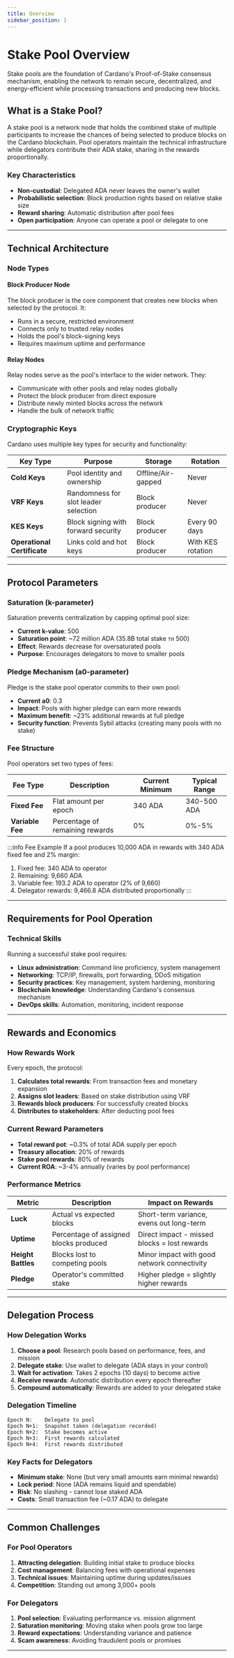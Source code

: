 ```yaml
---
title: Overview
sidebar_position: 1
---
```


# Stake Pool Overview

Stake pools are the foundation of Cardano's Proof-of-Stake consensus mechanism, enabling the network to remain secure, decentralized, and energy-efficient while processing transactions and producing new blocks.

## What is a Stake Pool?

A stake pool is a network node that holds the combined stake of multiple participants to increase the chances of being selected to produce blocks on the Cardano blockchain. Pool operators maintain the technical infrastructure while delegators contribute their ADA stake, sharing in the rewards proportionally.

### Key Characteristics
- **Non-custodial**: Delegated ADA never leaves the owner's wallet
- **Probabilistic selection**: Block production rights based on relative stake size
- **Reward sharing**: Automatic distribution after pool fees
- **Open participation**: Anyone can operate a pool or delegate to one

---

## Technical Architecture

### Node Types

#### Block Producer Node
The block producer is the core component that creates new blocks when selected by the protocol. It:
- Runs in a secure, restricted environment
- Connects only to trusted relay nodes
- Holds the pool's block-signing keys
- Requires maximum uptime and performance

#### Relay Nodes
Relay nodes serve as the pool's interface to the wider network. They:
- Communicate with other pools and relay nodes globally
- Protect the block producer from direct exposure
- Distribute newly minted blocks across the network
- Handle the bulk of network traffic

### Cryptographic Keys

Cardano uses multiple key types for security and functionality:

| Key Type | Purpose | Storage | Rotation |
|----------|---------|---------|----------|
| **Cold Keys** | Pool identity and ownership | Offline/Air-gapped | Never |
| **VRF Keys** | Randomness for slot leader selection | Block producer | Never |
| **KES Keys** | Block signing with forward security | Block producer | Every 90 days |
| **Operational Certificate** | Links cold and hot keys | Block producer | With KES rotation |

---

## Protocol Parameters

### Saturation (k-parameter)
Saturation prevents centralization by capping optimal pool size:
- **Current k-value**: 500
- **Saturation point**: ~72 million ADA (35.8B total stake รท 500)
- **Effect**: Rewards decrease for oversaturated pools
- **Purpose**: Encourages delegators to move to smaller pools

### Pledge Mechanism (a0-parameter)
Pledge is the stake pool operator commits to their own pool:
- **Current a0**: 0.3
- **Impact**: Pools with higher pledge can earn more rewards
- **Maximum benefit**: ~23% additional rewards at full pledge
- **Security function**: Prevents Sybil attacks (creating many pools with no stake)

### Fee Structure
Pool operators set two types of fees:

| Fee Type | Description | Current Minimum | Typical Range |
|----------|-------------|-----------------|---------------|
| **Fixed Fee** | Flat amount per epoch | 340 ADA | 340-500 ADA |
| **Variable Fee** | Percentage of remaining rewards | 0% | 0%-5% |

:::info Fee Example
If a pool produces 10,000 ADA in rewards with 340 ADA fixed fee and 2% margin:
1. Fixed fee: 340 ADA to operator
2. Remaining: 9,660 ADA
3. Variable fee: 193.2 ADA to operator (2% of 9,660)
4. Delegator rewards: 9,466.8 ADA distributed proportionally
:::

---

## Requirements for Pool Operation

### Technical Skills
Running a successful stake pool requires:
- **Linux administration**: Command line proficiency, system management
- **Networking**: TCP/IP, firewalls, port forwarding, DDoS mitigation
- **Security practices**: Key management, system hardening, monitoring
- **Blockchain knowledge**: Understanding Cardano's consensus mechanism
- **DevOps skills**: Automation, monitoring, incident response

---

## Rewards and Economics

### How Rewards Work
Every epoch, the protocol:
1. **Calculates total rewards**: From transaction fees and monetary expansion
2. **Assigns slot leaders**: Based on stake distribution using VRF
3. **Rewards block producers**: For successfully created blocks
4. **Distributes to stakeholders**: After deducting pool fees

### Current Reward Parameters
- **Total reward pot**: ~0.3% of total ADA supply per epoch
- **Treasury allocation**: 20% of rewards
- **Stake pool rewards**: 80% of rewards
- **Current ROA**: ~3-4% annually (varies by pool performance)

### Performance Metrics

| Metric | Description | Impact on Rewards |
|--------|-------------|-------------------|
| **Luck** | Actual vs expected blocks | Short-term variance, evens out long-term |
| **Uptime** | Percentage of assigned blocks produced | Direct impact - missed blocks = lost rewards |
| **Height Battles** | Blocks lost to competing pools | Minor impact with good network connectivity |
| **Pledge** | Operator's committed stake | Higher pledge = slightly higher rewards |

---

## Delegation Process

### How Delegation Works
1. **Choose a pool**: Research pools based on performance, fees, and mission
2. **Delegate stake**: Use wallet to delegate (ADA stays in your control)
3. **Wait for activation**: Takes 2 epochs (10 days) to become active
4. **Receive rewards**: Automatic distribution every epoch thereafter
5. **Compound automatically**: Rewards are added to your delegated stake

### Delegation Timeline
```
Epoch N:    Delegate to pool
Epoch N+1:  Snapshot taken (delegation recorded)
Epoch N+2:  Stake becomes active
Epoch N+3:  First rewards calculated
Epoch N+4:  First rewards distributed
```

### Key Facts for Delegators
- **Minimum stake**: None (but very small amounts earn minimal rewards)
- **Lock period**: None (ADA remains liquid and spendable)
- **Risk**: No slashing - cannot lose staked ADA
- **Costs**: Small transaction fee (~0.17 ADA) to delegate

---

## Common Challenges

### For Pool Operators
1. **Attracting delegation**: Building initial stake to produce blocks
2. **Cost management**: Balancing fees with operational expenses
3. **Technical issues**: Maintaining uptime during updates/issues
4. **Competition**: Standing out among 3,000+ pools

### For Delegators
1. **Pool selection**: Evaluating performance vs. mission alignment
2. **Saturation monitoring**: Moving stake when pools grow too large
3. **Reward expectations**: Understanding variance and patience
4. **Scam awareness**: Avoiding fraudulent pools or promises

---